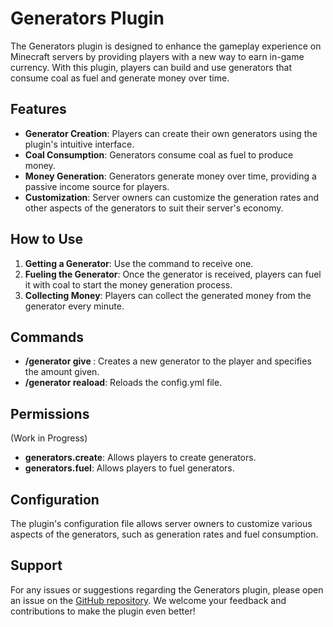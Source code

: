 # Generators Plugin

The Generators plugin is designed to enhance the gameplay experience on Minecraft servers by providing players with a new way to earn in-game currency. With this plugin, players can build and use generators that consume coal as fuel and generate money over time. 

## Features
- **Generator Creation**: Players can create their own generators using the plugin's intuitive interface.
- **Coal Consumption**: Generators consume coal as fuel to produce money.
- **Money Generation**: Generators generate money over time, providing a passive income source for players.
- **Customization**: Server owners can customize the generation rates and other aspects of the generators to suit their server's economy.

## How to Use
1. **Getting a Generator**: Use the command to receive one.
2. **Fueling the Generator**: Once the generator is received, players can fuel it with coal to start the money generation process.
3. **Collecting Money**: Players can collect the generated money from the generator every minute.

## Commands
- **/generator give <player> <amount>**: Creates a new generator to the player and specifies the amount given.
- **/generator reaload**: Reloads the config.yml file.
## Permissions
(Work in Progress)
- **generators.create**: Allows players to create generators.
- **generators.fuel**: Allows players to fuel generators.

## Configuration
The plugin's configuration file allows server owners to customize various aspects of the generators, such as generation rates and fuel consumption.

## Support
For any issues or suggestions regarding the Generators plugin, please open an issue on the [GitHub repository](https://github.com/corbincpp/Generators.git). We welcome your feedback and contributions to make the plugin even better!
